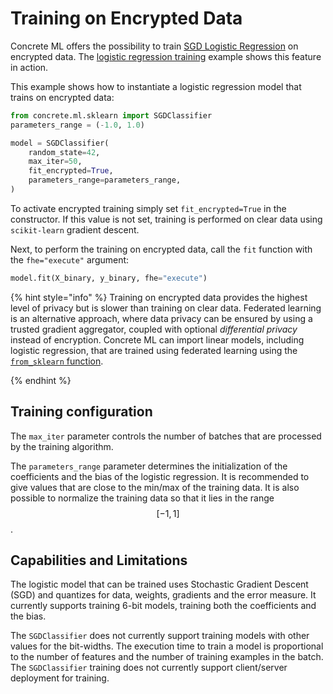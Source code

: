 # Training on Encrypted Data

Concrete ML offers the possibility to train [SGD Logistic Regression](../developer-guide/api/concrete.ml.sklearn.linear_model.md#class-sgdclassifier) on encrypted data. The [logistic regression training](../advanced_examples/LogisticRegressionTraining.ipynb) example shows this feature in action.

This example shows how to instantiate a logistic regression model that trains on encrypted data:

```python
from concrete.ml.sklearn import SGDClassifier
parameters_range = (-1.0, 1.0)

model = SGDClassifier(
    random_state=42,
    max_iter=50,
    fit_encrypted=True,
    parameters_range=parameters_range,
)
```

To activate encrypted training simply set `fit_encrypted=True` in the constructor. If this value is not set, training is performed
on clear data using `scikit-learn` gradient descent.

Next, to perform the training on encrypted data, call the `fit` function with the `fhe="execute"` argument:

<!--pytest-codeblocks:skip-->

```python
model.fit(X_binary, y_binary, fhe="execute")
```

{% hint style="info" %}
Training on encrypted data provides the highest level of privacy but is slower than training on clear data. Federated learning is an alternative approach, where data privacy can be ensured by using a trusted gradient aggregator, coupled with optional _differential privacy_ instead of encryption. Concrete ML
can import linear models, including logistic regression, that are trained using federated learning using the [`from_sklearn` function](linear.md#pre-trained-models).

{% endhint %}

## Training configuration

The `max_iter` parameter controls the number of batches that are processed by the training algorithm.

The `parameters_range` parameter determines the initialization of the coefficients and the bias of the logistic regression. It is recommended to give values that are close to the min/max of the training data. It is also possible to normalize the training data so that it lies in the range $$[-1, 1]$$.

## Capabilities and Limitations

The logistic model that can be trained uses Stochastic Gradient Descent (SGD) and quantizes for data, weights, gradients and the error measure. It currently supports training 6-bit models, training both the coefficients and the bias.

The `SGDClassifier` does not currently support training models with other values for the bit-widths. The execution time to train a model
is proportional to the number of features and the number of training examples in the batch. The `SGDClassifier` training does not currently support client/server deployment for training.
